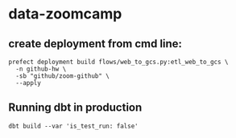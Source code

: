 # data-zoomcamp


## create deployment from cmd line:
```
prefect deployment build flows/web_to_gcs.py:etl_web_to_gcs \
  -n github-hw \
  -sb "github/zoom-github" \
  --apply
```


## Running dbt in production
```
dbt build --var 'is_test_run: false'
```
